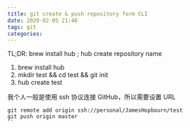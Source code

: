 ```yaml
---
title: git create & push repository form CLI 
date: 2020-02-05 21:40
tags: git
categories:
---
```


TL;DR: brew install hub ; hub create repository name

<!-- more -->

1. brew install hub
2. mkdir test && cd test && git init
3. hub create test

我个人一般是使用 ssh 协议连接 GitHub，所以需要设置 URL

```
git remote add origin ssh://personal/JamesHopbourn/test
git push origin master
``
